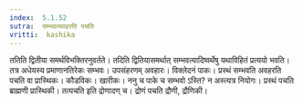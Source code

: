 ```yaml
---
index:  5.1.52
sutra:  सम्भवत्यवहरति पचति
vritti:  kashika 
---
```


ततिति द्वितीया समर्थविभक्तिरनुवर्तते। तदिति द्वितियासमर्थात् सम्भवत्यादिष्वर्थेषु यथाविहितं प्रत्ययो भवति। तत्र अधेयस्य प्रमाणानतिरेकः सम्भवः। उपसंहरणम् अवहारः। विक्लेदनं पाकः। प्रस्थं सम्भवति अवहरति पचति वा प्रास्थिकः। कौडविकः। खारीकः। ननु च पाके च सम्भवो ऽस्ति? न अस्त्यत्र नियोगः। प्रस्थं पचति ब्राह्मणी प्रास्थिकी। तत्पचति इति द्रोणादण् च। द्रोणं पचति द्रौणी, द्रौणिकी।

